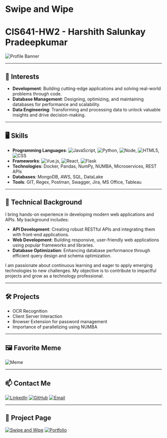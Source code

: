 # Swipe and Wipe

# CIS641-HW2 - Harshith Salunkay Pradeepkumar

![Profile Banner](https://imagizer.imageshack.com/img923/9074/yJxZt8.png)

---

## 🚀 Interests

- **Development**: Building cutting-edge applications and solving real-world problems through code.
- **Database Management**: Designing, optimizing, and maintaining databases for performance and scalability.
- **Data Engineering**: Transforming and processing data to unlock valuable insights and drive decision-making.

---

## 🖥️ Skills

- **Programming Languages**: ![JavaScript](https://img.shields.io/badge/-JavaScript-F7DF1E?style=flat-square&logo=javascript&logoColor=black), ![Python](https://img.shields.io/badge/-Python-3776AB?style=flat-square&logo=python&logoColor=white), ![Node](https://img.shields.io/badge/-Node.js-339933?style=flat-square&logo=nodedotjs&logoColor=white), ![HTML5](https://img.shields.io/badge/-HTML5-E34F26?style=flat-square&logo=html5&logoColor=white), ![CSS](https://img.shields.io/badge/-CSS3-1572B6?style=flat-square&logo=css3&logoColor=white)
- **Frameworks**: ![Vue.js](https://img.shields.io/badge/-Vue.js-4FC08D?style=flat-square&logo=vuedotjs&logoColor=white), ![React](https://img.shields.io/badge/-React-61DAFB?style=flat-square&logo=react&logoColor=black), ![Flask](https://img.shields.io/badge/-Flask-000000?style=flat-square&logo=flask&logoColor=white)
- **Technologies**: Docker, Pandas, NumPy, NUMBA, Microservices, REST APIs
- **Databases**: MongoDB, AWS, SQL, DataLake
- **Tools**: GIT, Regex, Postman, Swagger, Jira, MS Office, Tableau

---

## 💼 Technical Background

I bring hands-on experience in developing modern web applications and APIs. My background includes:

- **API Development**: Creating robust RESTful APIs and integrating them with front-end applications.
- **Web Development**: Building responsive, user-friendly web applications using popular frameworks and libraries.
- **Database Optimization**: Enhancing database performance through efficient query design and schema optimization.

I am passionate about continuous learning and eager to apply emerging technologies to new challenges. My objective is to contribute to impactful projects and grow as a technology professional.

---

## 🛠️ Projects

- OCR Recognition
- Client Server Interaction
- Browser Extension for password management
- Importance of parallelizing using NUMBA

---

## 🖼️ Favorite Meme

![Meme](https://fiverr-res.cloudinary.com/images/q_auto,f_auto/gigs/137832563/original/076bb0e0a1e4735f37829d90a0113bc61dccdb7e/do-some-dank-memes-and-i-can-edit-some-funny-videos.png)

---

## 📫 Contact Me
[![LinkedIn](https://img.shields.io/badge/-LinkedIn-0077B5?style=flat-square&logo=linkedin&logoColor=white)](https://www.linkedin.com/in/harshithsp)
[![GitHub](https://img.shields.io/badge/-GitHub-181717?style=flat-square&logo=github&logoColor=white)](https://github.com/harshithchintu)
[![Email](https://img.shields.io/badge/-Email-D14836?style=flat-square&logo=gmail&logoColor=white)](mailto:hspharshith@gmail.com)

---

## 👔 Project Page 
[![Swipe and Wipe](https://img.shields.io/badge/-Swipe&Wipe-green?style=flat-square&logo=thumbs-up&logoColor=white)](https://harshithgvsu.github.io/GVSU-CIS641-Swipe-and-Wipe/) 
[![Portfolio](https://img.shields.io/badge/-Portfolio-blue?style=flat-square&logo=portfolio&logoColor=white)](https://harshithgvsu.github.io/Portfolio/)
